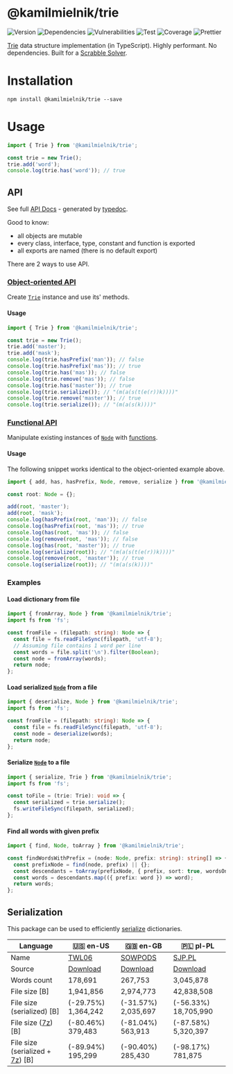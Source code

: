 # @kamilmielnik/trie

![Version](https://img.shields.io/github/package-json/v/kamilmielnik/trie)
![Dependencies](https://img.shields.io/david/kamilmielnik/trie)
![Vulnerabilities](https://img.shields.io/snyk/vulnerabilities/github/kamilmielnik/trie)
![Test](https://github.com/kamilmielnik/trie/workflows/Test/badge.svg)
![Coverage](https://img.shields.io/badge/coverage-100%25-brightgreen.svg)
![Prettier](https://github.com/kamilmielnik/fuck-npm/workflows/Prettier/badge.svg)

[Trie](https://en.wikipedia.org/wiki/Trie) data structure implementation (in TypeScript).
Highly performant. No dependencies. Built for a [Scrabble Solver](https://github.com/kamilmielnik/scrabble-solver).

# Installation

```Shell
npm install @kamilmielnik/trie --save
```

# Usage

```ts
import { Trie } from '@kamilmielnik/trie';

const trie = new Trie();
trie.add('word');
console.log(trie.has('word')); // true
```

## API

See full [API Docs](docs/README.md) - generated by [typedoc](http://typedoc.org/).

Good to know:

- all objects are mutable
- every class, interface, type, constant and function is exported
- all exports are named (there is no default export)

There are 2 ways to use API.

### [Object-oriented API](docs/README.md#classes)

Create [`Trie`](docs/classes/trie.md) instance and use its' methods.

#### Usage

```ts
import { Trie } from '@kamilmielnik/trie';

const trie = new Trie();
trie.add('master');
trie.add('mask');
console.log(trie.hasPrefix('man')); // false
console.log(trie.hasPrefix('mas')); // true
console.log(trie.has('mas')); // false
console.log(trie.remove('mas')); // false
console.log(trie.has('master')); // true
console.log(trie.serialize()); // "(m(a(s(t(e(r))k))))"
console.log(trie.remove('master')); // true
console.log(trie.serialize()); // "(m(a(s(k))))"
```

### [Functional API](docs/README.md#functions)

Manipulate existing instances of [`Node`](docs/interfaces/node.md) with [functions](docs/README.md#functions).

#### Usage

The following snippet works identical to the object-oriented example above.

```ts
import { add, has, hasPrefix, Node, remove, serialize } from '@kamilmielnik/trie';

const root: Node = {};

add(root, 'master');
add(root, 'mask');
console.log(hasPrefix(root, 'man')); // false
console.log(hasPrefix(root, 'mas')); // true
console.log(has(root, 'mas')); // false
console.log(remove(root, 'mas')); // false
console.log(has(root, 'master')); // true
console.log(serialize(root)); // "(m(a(s(t(e(r))k))))"
console.log(remove(root, 'master')); // true
console.log(serialize(root)); // "(m(a(s(k))))"
```

### Examples

#### Load dictionary from file

```ts
import { fromArray, Node } from '@kamilmielnik/trie';
import fs from 'fs';

const fromFile = (filepath: string): Node => {
  const file = fs.readFileSync(filepath, 'utf-8');
  // Assuming file contains 1 word per line
  const words = file.split('\n').filter(Boolean);
  const node = fromArray(words);
  return node;
};
```

#### Load serialized [`Node`](docs/interfaces/node.md) from a file

```ts
import { deserialize, Node } from '@kamilmielnik/trie';
import fs from 'fs';

const fromFile = (filepath: string): Node => {
  const file = fs.readFileSync(filepath, 'utf-8');
  const node = deserialize(words);
  return node;
};
```

#### Serialize [`Node`](docs/interfaces/node.md) to a file

```ts
import { serialize, Trie } from '@kamilmielnik/trie';
import fs from 'fs';

const toFile = (trie: Trie): void => {
  const serialized = trie.serialize();
  fs.writeFileSync(filepath, serialized);
};
```

#### Find all words with given prefix

```ts
import { find, Node, toArray } from '@kamilmielnik/trie';

const findWordsWithPrefix = (node: Node, prefix: string): string[] => {
  const prefixNode = find(node, prefix) || {};
  const descendants = toArray(prefixNode, { prefix, sort: true, wordsOnly: true });
  const words = descendants.map(({ prefix: word }) => word);
  return words;
};
```


## Serialization

This package can be used to efficiently [serialize](docs/README.md#serialize) dictionaries.

| Language                                                            | 🇺🇸 en-US                                                                | 🇬🇧 en-GB                                                                    | 🇵🇱 pl-PL                                  |
|---------------------------------------------------------------------|-------------------------------------------------------------------------|-----------------------------------------------------------------------------|-------------------------------------------|
| Name                                                                | [TWL06](https://en.wikipedia.org/wiki/NASPA_Word_List)                  | [SOWPODS](https://en.wikipedia.org/wiki/Collins_Scrabble_Words)             | [SJP.PL](https://sjp.pl/slownik/dp.phtml) |
| Source                                                              | [Download](https://www.wordgamedictionary.com/twl06/download/twl06.txt) | [Download](https://www.wordgamedictionary.com/sowpods/download/sowpods.txt) | [Download](https://sjp.pl/slownik/growy/) |
| Words count                                                         | 178,691                                                                 | 267,753                                                                     | 3,045,878                                 |
| File size [B]                                                       | 1,941,856                                                               | 2,974,773                                                                   | 42,838,508                                |
| File size (serialized) [B]                                          | (-29.75%) 1,364,242                                                     | (-31.57%) 2,035,697                                                         | (-56.33%) 18,705,990                      |
| File size ([7z](https://en.wikipedia.org/wiki/7z)) [B]              | (-80.46%) 379,483                                                       | (-81.04%) 563,913                                                           | (-87.58%) 5,320,397                       |
| File size (serialized + [7z](https://en.wikipedia.org/wiki/7z)) [B] | (-89.94%) 195,299                                                       | (-90.40%) 285,430                                                           | (-98.17%) 781,875                         |
